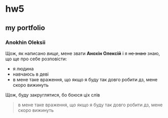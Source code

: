 # hw5
## my portfolio
### Anokhin Oleksii
Щож, як написано *вище*, мене звати **Анохін Олексій** і я ~~не знаю~~ знаю, що ще про себе розповісти:
- я людина
- навчаюсь в деві
- в мене таке враження, що якщо я буду так довго робити дз, мене скоро вижинуть

Щож, буду закруглятися, бо боюся ціх слів
>в мене таке враження, що якщо я буду так довго робити дз, мене скоро вижинуть
